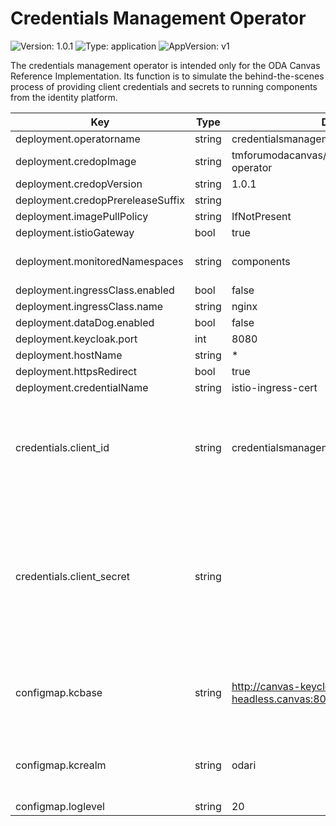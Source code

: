 # Credentials Management Operator

![Version: 1.0.1](https://img.shields.io/badge/Version-1.0.1-informational?style=flat-square) ![Type: application](https://img.shields.io/badge/Type-application-informational?style=flat-square) ![AppVersion: v1](https://img.shields.io/badge/AppVersion-v1-informational?style=flat-square)

The credentials management operator is intended only for the ODA Canvas Reference Implementation. Its function is to simulate the behind-the-scenes process of providing client credentials and secrets to running components from the identity platform.

| Key | Type | Default | Description |
|-----|------|---------|-------------|
| deployment.operatorname | string | credentialsmanagement-operator ||
| deployment.credopImage | string | tmforumodacanvas/credentialsmanagement-operator ||
| deployment.credopVersion | string | 1.0.1 |
| deployment.credopPrereleaseSuffix |string |||
| deployment.imagePullPolicy | string | IfNotPresent ||
| deployment.istioGateway | bool | true ||
| deployment.monitoredNamespaces | string | components | comma separated list of namespaces |
| deployment.ingressClass.enabled | bool | false ||
| deployment.ingressClass.name | string | nginx ||
| deployment.dataDog.enabled | bool | false ||
| deployment.keycloak.port | int | 8080 ||
| deployment.hostName | string | * ||
| deployment.httpsRedirect | bool | true ||
| deployment.credentialName | string | istio-ingress-cert ||
| credentials.client_id | string | credentialsmanagement-operator | clientId of Credentials-Management-Operator client in Keycloak, created during Keycloak installation |
| credentials.client_secret | string || secret of Credentials-Management-Operator client in Keycloak, needs to be manually retrieved from Keycloak and add it here before installing the operator |
| configmap.kcbase | string | http://canvas-keycloak-headless.canvas:8083/auth | Keycloak's base url, configured according to : "http://-keycloak-headless.:/auth" |
| configmap.kcrealm | string | odari | Keycloak's realm, configured during Keycloak installation |
| configmap.loglevel | string | 20 |